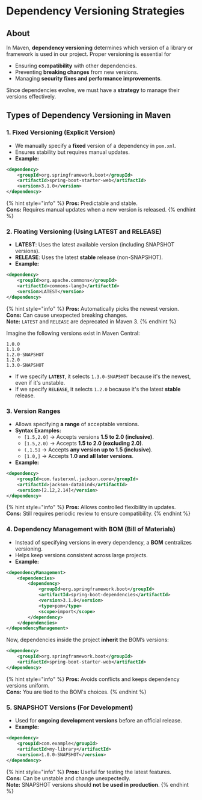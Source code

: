 # Dependency Versioning Strategies

## About

In Maven, **dependency versioning** determines which version of a library or framework is used in our project. Proper versioning is essential for

* Ensuring **compatibility** with other dependencies.
* Preventing **breaking changes** from new versions.
* Managing **security fixes and performance improvements**.

Since dependencies evolve, we must have a **strategy** to manage their versions effectively.

## Types of Dependency Versioning in Maven

### **1. Fixed Versioning (Explicit Version)**

* We manually specify a **fixed** version of a dependency in `pom.xml`.
* Ensures stability but requires manual updates.
* **Example:**

```xml
<dependency>
    <groupId>org.springframework.boot</groupId>
    <artifactId>spring-boot-starter-web</artifactId>
    <version>3.1.0</version>
</dependency>
```

{% hint style="info" %}
**Pros:** Predictable and stable.\
**Cons:** Requires manual updates when a new version is released.
{% endhint %}

### **2. Floating Versioning (Using LATEST and RELEASE)**

* **LATEST**: Uses the latest available version (including SNAPSHOT versions).
* **RELEASE**: Uses the latest **stable** release (non-SNAPSHOT).
* **Example:**

```xml
<dependency>
    <groupId>org.apache.commons</groupId>
    <artifactId>commons-lang3</artifactId>
    <version>LATEST</version>
</dependency>
```

{% hint style="info" %}
**Pros:** Automatically picks the newest version.\
**Cons:** Can cause unexpected breaking changes.\
**Note:** `LATEST` and `RELEASE` are deprecated in Maven 3.
{% endhint %}

Imagine the following versions exist in Maven Central:

```
1.0.0
1.1.0
1.2.0-SNAPSHOT
1.2.0
1.3.0-SNAPSHOT
```

* If we specify **`LATEST`**, it selects `1.3.0-SNAPSHOT` because it's the newest, even if it's unstable.
* If we specify **`RELEASE`**, it selects `1.2.0` because it's the latest **stable** release.

### **3. Version Ranges**

* Allows specifying **a range** of acceptable versions.
* **Syntax Examples:**
  * `[1.5,2.0]` → Accepts versions **1.5 to 2.0 (inclusive)**.
  * `[1.5,2.0)` → Accepts **1.5 to 2.0 (excluding 2.0)**.
  * `(,1.5]` → Accepts **any version up to 1.5 (inclusive)**.
  * `[1.0,]` → Accepts **1.0 and all later versions**.
* **Example:**

```xml
<dependency>
    <groupId>com.fasterxml.jackson.core</groupId>
    <artifactId>jackson-databind</artifactId>
    <version>[2.12,2.14]</version>
</dependency>
```

{% hint style="info" %}
**Pros:** Allows controlled flexibility in updates.\
**Cons:** Still requires periodic review to ensure compatibility.
{% endhint %}

### **4. Dependency Management with BOM (Bill of Materials)**

* Instead of specifying versions in every dependency, a **BOM** centralizes versioning.
* Helps keep versions consistent across large projects.
* **Example:**

```xml
<dependencyManagement>
    <dependencies>
        <dependency>
            <groupId>org.springframework.boot</groupId>
            <artifactId>spring-boot-dependencies</artifactId>
            <version>3.1.0</version>
            <type>pom</type>
            <scope>import</scope>
        </dependency>
    </dependencies>
</dependencyManagement>
```

Now, dependencies inside the project **inherit** the BOM’s versions:

```xml
<dependency>
    <groupId>org.springframework.boot</groupId>
    <artifactId>spring-boot-starter-web</artifactId>
</dependency>
```

{% hint style="info" %}
**Pros:** Avoids conflicts and keeps dependency versions uniform.\
**Cons:** You are tied to the BOM's choices.
{% endhint %}

### **5. SNAPSHOT Versions (For Development)**

* Used for **ongoing development versions** before an official release.
* **Example:**

```xml
<dependency>
    <groupId>com.example</groupId>
    <artifactId>my-library</artifactId>
    <version>1.0.0-SNAPSHOT</version>
</dependency>
```

{% hint style="info" %}
**Pros:** Useful for testing the latest features.\
**Cons:** Can be unstable and change unexpectedly.\
**Note:** SNAPSHOT versions should **not be used in production**.
{% endhint %}


